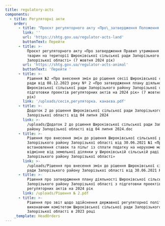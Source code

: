 ```yaml
---
title: regulatory-acts
components:
  - title: Регуляторні акти
    order:
      - title: "Проєкт регуляторного акту «Про\_затвердження Положення про відшкодування втрат від недоотримання коштів за фактичне використання земельної ділянки на території Широківської сільської ради Запорізького району Запорізької області»"
        link: ''
        url: 'https://shtg.gov.ua/regulator-acts-land'
        buttonText: Перейти
      - title: >-
          Проєкт регуляторного акту «Про затвердження Правил утримання домашніх
          тварин на території Широківської сільської ради Запорізького району
          Запорізької області» (7 жовтня 2024 рік)
        url: 'https://shtg.gov.ua/regulator-acts-animal'
        buttonText: 'Перейти '
      - title: >-
          Рішення №2 «Про внесення змін до рішення сесії Широківської сільської
          ради від 08.12.2023 року Nº 2 «Про затвердження плану діяльності
          Широківської сільської ради Запорізького району Запорізької області з
          підготовки проектів регуляторних актів на 2024 рік» (7 жовтня 2024
          рік)
        link: '/uploads/сесія,регуляторка. канаєва.pdf'
      - title: >-
          Додаток 2 до рішення Широківської сільської ради Запорізького району
          Запорізької області від 04 липня 2024
        link: >-
          /uploads/Додаток 2 до рішення Широківської сільської ради Запорізького
          району Запорізької області від 04 липня 2024.doc
      - title: >-
          Рішення про внесення змін до рішення Широківської сільської ради
          Запорізького району Запорізької області від 30.06.2021 №1 «Про
          встановлення ставок та пільг із сплати податку на нерухоме майно,
          відмінне від земельної ділянки у Широківській сільській раді
          Запорізького району Запорізької області»
        link: >-
          /uploads/Рішення про внесення змін до рішення Широківської сільської
          ради Запорізького району Запорізької області від 30.06.2021 №1.doc
      - title: >-
          Рішення про затвердження плану діяльності Широківської сільської ради
          Запорізького району Запорізької області з підготовки проектів
          регуляторних актів на 2024 рік
        link: /uploads/Рішення № 2.pdf
      - title: >-
          Рішення про звіт щодо здійснення державної регуляторної політики
          виконавчим комітетом Широківської сільської ради Запорізького району
          Запорізької області в 2023 році
    _template: HeadOrders
---
```


